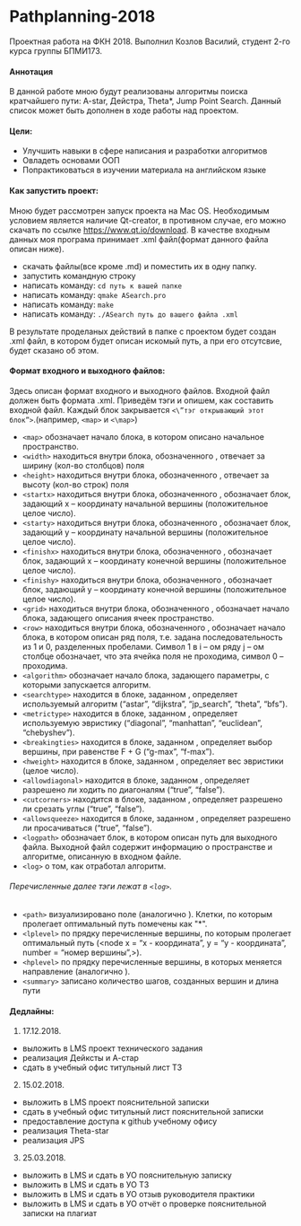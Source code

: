 # Pathplanning-2018
Проектная работа на ФКН 2018. Выполнил Козлов Василий, студент 2-го курса группы БПМИ173.
#### Аннотация
В данной работе мною будут реализованы алгоритмы поиска кратчайшего пути: A-star, Дейстра, Theta*, Jump Point Search. Данный список может быть дополнен в ходе работы над проектом.
#### Цели:
* Улучшить навыки в сфере написания и разработки алгоритмов
* Овладеть основами ООП
* Попрактиковаться в изучении материала на английском языке
#### Как запустить проект:
Мною будет рассмотрен запуск проекта на Mac OS. Необходимым условием является наличие Qt-creator, в противном случае, его можно скачать по ссылке https://www.qt.io/download.
В качестве входным данных моя програма принимает .xml файл(формат данного файла описан ниже).
* скачать файлы(все кроме .md) и поместить их в одну папку.
* запустить командную строку
* написать команду: 
    `cd путь к вашей папке`
* написать команду: 
    `qmake ASearch.pro`
* написать команду: 
    `make`
* написать команду: 
    `./ASearch путь до вашего файла .xml`   
    
    
В результате проделаных действий в папке с проектом будет создан .xml файл, в котором будет описан искомый путь, а при его отсутсвие, будет сказано об этом. 
#### Формат входного и выходного файлов:
Здесь описан формат входного и выходного файлов. Входной файл должен быть формата .xml. Приведём тэги и опишем, как составить входной файл. Каждый блок закрывается `<\”тэг открывающий этот блок”>`.(например, `<map>` и `<\map>`)
*	`<map>` обозначает начало блока, в котором описано начальное пространство.
*	`<width>` находиться внутри блока, обозначенного <map>, отвечает за ширину (кол-во столбцов) поля
*	`<height>` находиться внутри блока, обозначенного <map>, отвечает за высоту (кол-во строк) поля
*	`<startx>` находиться внутри блока, обозначенного <map>, обозначает блок, задающий x – координату начальной вершины (положительное целое число).
*	`<starty>` находиться внутри блока, обозначенного <map>, обозначает блок, задающий y – координату начальной вершины (положительное целое число).
*	`<finishx>` находиться внутри блока, обозначенного <map>, обозначает блок, задающий x – координату конечной вершины (положительное целое число).
*	`<finishy>` находиться внутри блока, обозначенного <map>, обозначает блок, задающий y – координату конечной вершины (положительное целое число).
*	`<grid>` находиться внутри блока, обозначенного <map>, обозначает начало блока, задающего описания ячеек пространство.
*	`<row>` находиться внутри блока, обозначенного <grid>, обозначает начало блока, в котором описан ряд поля, т.е. задана последовательность из 1 и 0, разделенных пробелами. Символ 1 в i – ом ряду j – ом столбце обозначает, что эта ячейка поля не проходима, символ 0 – проходима.
*	`<algorithm>` обозначает начало блока, задающего параметры, с которыми запускается алгоритм.
*	`<searchtype>` находится в блоке, заданном <algorithm>, определяет используемый алгоритм (“astar”, “dijkstra”, “jp_search”, “theta”, “bfs”).
*	`<metrictype>` находится в блоке, заданном <algorithm>, определяет используемую эвристику (“diagonal”, “manhattan”, “euclidean”, “chebyshev”).
*	`<breakingties>` находится в блоке, заданном <algorithm>, определяет выбор вершины, при равенстве F + G (“g-max”, “f-max”).
*	`<hweight>` находится в блоке, заданном <algorithm>, определяет вес эвристики (целое число).
*	`<allowdiagonal>` находится в блоке, заданном <algorithm>, определяет разрешено ли ходить по диагоналям (“true”, “false”).
*	`<cutcorners>` находится в блоке, заданном <algorithm>, определяет разрешено ли срезать углы (“true”, “false”).
*	`<allowsqueeze>` находится в блоке, заданном <algorithm>, определяет разрешено ли просачиваться (“true”, “false”).
*	`<logpath>` обозначает блок, в котором описан путь для выходного файла.
Выходной файл содержит информацию о пространстве и алгоритме, описанную в входном файле.
*	`<log>` о том, как отработал алгоритм.
###### Перечисленные далее тэги лежат в `<log>`.
*	`<path>` визуализировано поле (аналогично <grid>). Клетки, по которым пролегает оптимальный путь помечены как "*".
*	`<lplevel>` по прядку перечисленные вершины, по которым пролегает оптимальный путь (<node x = “x - координата”, y = “y - координата”, number = “номер вершины”,>).
*	`<hplevel>` по прядку перечисленные вершины, в которых меняется направление (аналогично <lplevel>).
*	`<summary>` записано количество шагов, созданных вершин и длина пути

#### Дедлайны:
1. 17.12.2018. 
* выложить в LMS проект технического задания
* реализация Дейксты и А-стар
* сдать в учебный офис титульный лист ТЗ
2. 15.02.2018. 
* выложить в LMS проект пояснительной записки
* сдать в учебный офис титульный лист пояснительной записки
* предоставление доступа к github учебному офису
* реализация Theta-star
* реализация JPS
3. 25.03.2018. 
* выложить в LMS и сдать в УО пояснительную записку
* выложить в LMS и сдать в УО ТЗ
* выложить в LMS и сдать в УО отзыв руководителя практики
* выложить в LMS и сдать в УО отчёт о проверке пояснительной записки на плагиат
